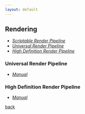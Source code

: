 ```yaml
---
layout: default
---
```


## Rendering

* _[Scriptable Render Pipeline](https://docs.unity3d.com/Manual/ScriptableRenderPipeline.html)_
* _[Universal Render Pipeline](https://unity.com/srp/universal-render-pipeline)_
* _[High Definition Render Pipeline](https://unity.com/srp/High-Definition-Render-Pipeline)_

### Universal Render Pipeline

* _[Manual](https://docs.unity3d.com/Packages/com.unity.render-pipelines.universal@10.2/manual/index.html)_

### High Definition Render Pipeline

* _[Manual](https://docs.unity3d.com/Packages/com.unity.render-pipelines.high-definition@10.2/manual/index.html)_


[back](../)

